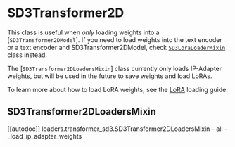 <!--Copyright 2024 The HuggingFace Team. All rights reserved.

Licensed under the Apache License, Version 2.0 (the "License"); you may not use this file except in compliance with
the License. You may obtain a copy of the License at

http://www.apache.org/licenses/LICENSE-2.0

Unless required by applicable law or agreed to in writing, software distributed under the License is distributed on
an "AS IS" BASIS, WITHOUT WARRANTIES OR CONDITIONS OF ANY KIND, either express or implied. See the License for the
specific language governing permissions and limitations under the License.
-->

# SD3Transformer2D

This class is useful when *only* loading weights into a [`SD3Transformer2DModel`]. If you need to load weights into the text encoder or a text encoder and SD3Transformer2DModel, check [`SD3LoraLoaderMixin`](lora#diffusers.loaders.SD3LoraLoaderMixin) class instead.

The [`SD3Transformer2DLoadersMixin`] class currently only loads IP-Adapter weights, but will be used in the future to save weights and load LoRAs.

<Tip>

To learn more about how to load LoRA weights, see the [LoRA](../../using-diffusers/loading_adapters#lora) loading guide.

</Tip>

## SD3Transformer2DLoadersMixin

[[autodoc]] loaders.transformer_sd3.SD3Transformer2DLoadersMixin
    - all
    - _load_ip_adapter_weights